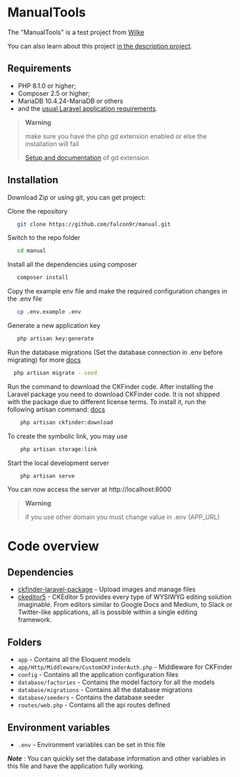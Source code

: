 ManualTools
========================

The "ManualTools" is a test project from [Wilke][1]

You can also learn about this project [in the description project][2].

Requirements
------------

* PHP 8.1.0 or higher;
* Composer 2.5 or higher;
* MariaDB 10.4.24-MariaDB or others
* and the [usual Laravel application requirements][3].

> **Warning**
> 
> make sure you have the php gd extension enabled or else the installation will fail
> 
> [Setup and documentation][4] of gd extension

Installation
------------

Download Zip or using git, you can get project:

Clone the repository
```bash
   git clone https://github.com/falcon9r/manual.git
```

Switch to the repo folder
```bash
   cd manual
```

Install all the dependencies using composer
```bash
   composer install
```

Copy the example env file and make the required configuration changes in the .env file
```bash
   cp .env.example .env
```

Generate a new application key
```bash
   php artisan key:generate
```

Run the database migrations (Set the database connection in .env before migrating)
for more [docs][6]
```bash
  php artisan migrate --seed
```
Run the command to download the CKFinder code.
After installing the Laravel package you need to download CKFinder code. 
It is not shipped with the package due to different license terms. To install it, run the following artisan command:
[docs](https://github.com/ckfinder/ckfinder-laravel-package)
```bash
    php artisan ckfinder:download
```

To create the symbolic link, you may use
```bash
    php artisan storage:link
```

Start the local development server
```bash
    php artisan serve
```

You can now access the server at http://localhost:8000
> **Warning**
> 
> if you use other domain you must change value in .env (APP_URL)

# Code overview

## Dependencies

- [ckfinder-laravel-package](https://github.com/ckfinder/ckfinder-laravel-package) - Upload images and manage files
- [ckeditor5](https://ckeditor.com/ckeditor-5/) - CKEditor 5 provides every type of WYSIWYG editing solution imaginable. From editors similar to Google Docs and Medium, to Slack or Twitter-like applications, all is possible within a single editing framework.

## Folders

- `app` - Contains all the Eloquent models
- `app/Http/Middleware/CustomCKFinderAuth.php` -  Middleware for CKFinder 
- `config` - Contains all the application configuration files
- `database/factories` - Contains the model factory for all the models
- `database/migrations` - Contains all the database migrations
- `database/seeders` - Contains the database seeder
- `routes/web.php` - Contains all the api routes defined

## Environment variables

- `.env` - Environment variables can be set in this file

***Note*** : You can quickly set the database information and other variables in this file and have the application fully working.

[1]: https://www.wilke.de/
[2]: https://github.com/falcon9r/manual
[3]: https://laravel.com/docs/9.x
[4]: https://www.php.net/manual/en/book.image.php
[5]: https://
[6]: https://laravel.com/docs/9.x/migrations
